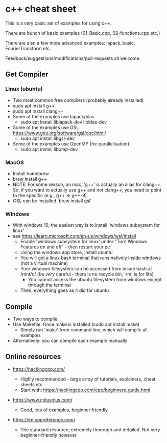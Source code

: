 # c++ cheat sheet

This is a very basic set of examples for using c++.

There are bunch of basic examples (01-Basic.cpp, 02-functions.cpp etc.)

There are also a few more advanced examples: lapack_basic, FourierTransform etc.

Feedback/suggestions/modifications/pull-requests all welcome.

## Get Compiler

### Linux (ubuntu)

* Two most common free compilers (probably already installed)
* sudo apt install g++
* sudo apt install clang++
* Some of the examples use lapack/blas
  * sudo apt install liblapack-dev libblas-dev
* Some of the examples use GSL <https://www.gnu.org/software/gsl/doc/html/>
  * sudo apt install libgsl-dev
* Some of the examples use OpenMP (for parallelisation)
  * sudo apt install libomp-dev

### MacOS

* Install homebrew
* brew install g++
* NOTE: For some reason, on mac, 'g++' is actually an alias for clang++. So, if you want to actually use g++ and not clang++, you need to point to the specific (e.g., g++ => g++-9)
* GSL can be installed `brew install gsl'

### Windows

* With windows 10, the easiest way is to install 'windows subsystem for linux'
* see <https://learn.microsoft.com/en-us/windows/wsl/install>
  * Enable 'windows subsystem for linux' under "Turn Windows Features on and off" - then restart your pc
  * Using the windows app store, install ubuntu
  * You will get a linux bash terminal that runs natively inside windows (not a virtual machine)
  * Your windows filesystem can be accessed from inside bash at /mnt/c/ (be *very* careful - there is no recycle bin, 'rm' is for life)
    * You cannot access the ubuntu filesystem from windows except through the terminal
  * Then, everything goes as it did for ubuntu

## Compile

* Two ways to compile.
* Use Makefile. Once make is installed (sudo apt install make)
  * Simply run 'make' from command line, which will compile all examples
* Alternatively: you can compile each example manually

## Online resources

* <https://hackingcpp.com/>
  * Highly recommended - large array of tutorials, explainers, cheat sheets etc.
  * Start with: <https://hackingcpp.com/cpp/beginners_guide.html>  

* <https://www.cplusplus.com/>
  * Good, lots of examples, beginner friendly

* <https://en.cppreference.com/>
  * The standard resource, extremely thorough and detailed. Not very beginner-friendly however
